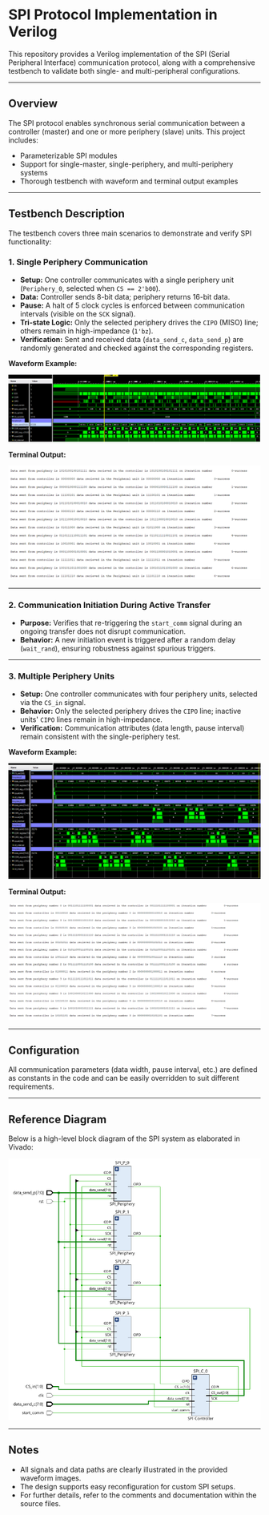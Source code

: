 # SPI Protocol Implementation in Verilog

This repository provides a Verilog implementation of the SPI (Serial Peripheral Interface) communication protocol, along with a comprehensive testbench to validate both single- and multi-peripheral configurations.

---

## Overview

The SPI protocol enables synchronous serial communication between a controller (master) and one or more periphery (slave) units. This project includes:

- Parameterizable SPI modules
- Support for single-master, single-periphery, and multi-periphery systems
- Thorough testbench with waveform and terminal output examples

---

## Testbench Description

The testbench covers three main scenarios to demonstrate and verify SPI functionality:

### 1. Single Periphery Communication

- **Setup:** One controller communicates with a single periphery unit (`Periphery_0`, selected when `CS == 2'b00`).
- **Data:** Controller sends 8-bit data; periphery returns 16-bit data.
- **Pause:** A halt of 5 clock cycles is enforced between communication intervals (visible on the `SCK` signal).
- **Tri-state Logic:** Only the selected periphery drives the `CIPO` (MISO) line; others remain in high-impedance (`1'bz`).
- **Verification:** Sent and received data (`data_send_c`, `data_send_p`) are randomly generated and checked against the corresponding registers.

**Waveform Example:**

![SPI Simulation image](images/image2.png)

**Terminal Output:**

![SPI Simulation image](images/image3.png)

---

### 2. Communication Initiation During Active Transfer

- **Purpose:** Verifies that re-triggering the `start_comm` signal during an ongoing transfer does not disrupt communication.
- **Behavior:** A new initiation event is triggered after a random delay (`wait_rand`), ensuring robustness against spurious triggers.

---

### 3. Multiple Periphery Units

- **Setup:** One controller communicates with four periphery units, selected via the `CS_in` signal.
- **Behavior:** Only the selected periphery drives the `CIPO` line; inactive units' `CIPO` lines remain in high-impedance.
- **Verification:** Communication attributes (data length, pause interval) remain consistent with the single-periphery test.

**Waveform Example:**

![SPI Simulation image](images/image4.png)

**Terminal Output:**

![SPI Simulation image](images/image5.png)

---

## Configuration

All communication parameters (data width, pause interval, etc.) are defined as constants in the code and can be easily overridden to suit different requirements.

---

## Reference Diagram

Below is a high-level block diagram of the SPI system as elaborated in Vivado:

![SPI Simulation image](images/image1.png)

---

## Notes

- All signals and data paths are clearly illustrated in the provided waveform images.
- The design supports easy reconfiguration for custom SPI setups.
- For further details, refer to the comments and documentation within the source files.
